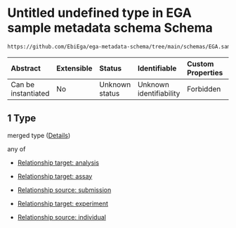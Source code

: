 # Untitled undefined type in EGA sample metadata schema Schema

```txt
https://github.com/EbiEga/ega-metadata-schema/tree/main/schemas/EGA.sample.json#/properties/sample_relationships/items/allOf/1/anyOf/0/allOf/1
```



| Abstract            | Extensible | Status         | Identifiable            | Custom Properties | Additional Properties | Access Restrictions | Defined In                                                                   |
| :------------------ | :--------- | :------------- | :---------------------- | :---------------- | :-------------------- | :------------------ | :--------------------------------------------------------------------------- |
| Can be instantiated | No         | Unknown status | Unknown identifiability | Forbidden         | Allowed               | none                | [EGA.sample.json\*](../../../schemas/EGA.sample.json "open original schema") |

## 1 Type

merged type ([Details](ega-17-properties-sample-relationships-items-allof-relationship-constraints-for-a-sample-anyof-allowed-relationships-of-type-referenced_by-main-ones-allof-1.md))

any of

*   [Relationship target: analysis](ega-12-definitions-relationship-target-analysis.md "check type definition")

*   [Relationship target: assay](ega-12-definitions-relationship-target-assay.md "check type definition")

*   [Relationship source: submission](ega-12-definitions-relationship-source-submission.md "check type definition")

*   [Relationship target: experiment](ega-12-definitions-relationship-target-experiment.md "check type definition")

*   [Relationship source: individual](ega-12-definitions-relationship-source-individual.md "check type definition")
